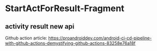 # StartActForResult-Fragment
## activity result new api
Github action article: https://proandroiddev.com/android-ci-cd-pipeline-with-github-actions-demystifying-github-actions-83258e76a18f
